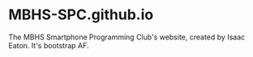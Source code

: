 MBHS-SPC.github.io
==================
The MBHS Smartphone Programming Club's website, created by Isaac Eaton.
It's bootstrap AF.
